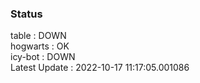 ### Status


table : DOWN  
hogwarts : OK  
icy-bot : DOWN  
Latest Update : 2022-10-17 11:17:05.001086
